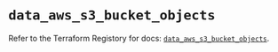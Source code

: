 # `data_aws_s3_bucket_objects`

Refer to the Terraform Registory for docs: [`data_aws_s3_bucket_objects`](https://registry.terraform.io/providers/hashicorp/aws/5.12.0/docs/data-sources/s3_bucket_objects).
